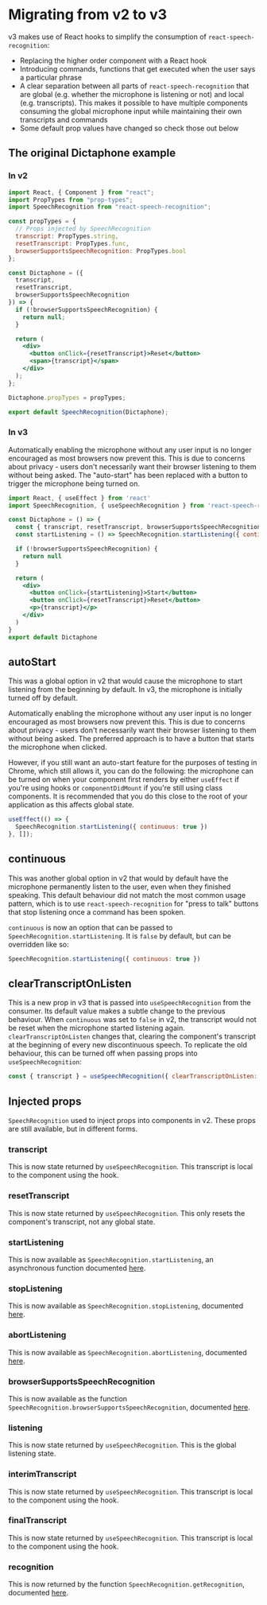 # Migrating from v2 to v3

v3 makes use of React hooks to simplify the consumption of `react-speech-recognition`:
* Replacing the higher order component with a React hook
* Introducing commands, functions that get executed when the user says a particular phrase
* A clear separation between all parts of `react-speech-recognition` that are global (e.g. whether the microphone is listening or not) and local (e.g. transcripts). This makes it possible to have multiple components consuming the global microphone input while maintaining their own transcripts and commands
* Some default prop values have changed so check those out below

## The original Dictaphone example

### In v2

```jsx
import React, { Component } from "react";
import PropTypes from "prop-types";
import SpeechRecognition from "react-speech-recognition";

const propTypes = {
  // Props injected by SpeechRecognition
  transcript: PropTypes.string,
  resetTranscript: PropTypes.func,
  browserSupportsSpeechRecognition: PropTypes.bool
};

const Dictaphone = ({
  transcript,
  resetTranscript,
  browserSupportsSpeechRecognition
}) => {
  if (!browserSupportsSpeechRecognition) {
    return null;
  }

  return (
    <div>
      <button onClick={resetTranscript}>Reset</button>
      <span>{transcript}</span>
    </div>
  );
};

Dictaphone.propTypes = propTypes;

export default SpeechRecognition(Dictaphone);
```

### In v3

Automatically enabling the microphone without any user input is no longer encouraged as most browsers now prevent this. This is due to concerns about privacy - users don't necessarily want their browser listening to them without being asked. The "auto-start" has been replaced with a button to trigger the microphone being turned on.

```jsx
import React, { useEffect } from 'react'
import SpeechRecognition, { useSpeechRecognition } from 'react-speech-recognition'

const Dictaphone = () => {
  const { transcript, resetTranscript, browserSupportsSpeechRecognition } = useSpeechRecognition()
  const startListening = () => SpeechRecognition.startListening({ continuous: true })

  if (!browserSupportsSpeechRecognition) {
    return null
  }

  return (
    <div>
      <button onClick={startListening}>Start</button>
      <button onClick={resetTranscript}>Reset</button>
      <p>{transcript}</p>
    </div>
  )
}
export default Dictaphone
```

## autoStart

This was a global option in v2 that would cause the microphone to start listening from the beginning by default. In v3, the microphone is initially turned off by default.

Automatically enabling the microphone without any user input is no longer encouraged as most browsers now prevent this. This is due to concerns about privacy - users don't necessarily want their browser listening to them without being asked. The preferred approach is to have a button that starts the microphone when clicked.

However, if you still want an auto-start feature for the purposes of testing in Chrome, which still allows it, you can do the following: the microphone can be turned on when your component first renders by either `useEffect` if you're using hooks or `componentDidMount` if you're still using class components. It is recommended that you do this close to the root of your application as this affects global state.

```js
useEffect(() => {
  SpeechRecognition.startListening({ continuous: true })
}, []);
```

## continuous

This was another global option in v2 that would by default have the microphone permanently listen to the user, even when they finished speaking. This default behaviour did not match the most common usage pattern, which is to use `react-speech-recognition` for "press to talk" buttons that stop listening once a command has been spoken.

`continuous` is now an option that can be passed to `SpeechRecognition.startListening`. It is `false` by default, but can be overridden like so:

```js
SpeechRecognition.startListening({ continuous: true })
```

## clearTranscriptOnListen

This is a new prop in v3 that is passed into `useSpeechRecognition` from the consumer. Its default value makes a subtle change to the previous behaviour. When `continuous` was set to `false` in v2, the transcript would not be reset when the microphone started listening again. `clearTranscriptOnListen` changes that, clearing the component's transcript at the beginning of every new discontinuous speech. To replicate the old behaviour, this can be turned off when passing props into `useSpeechRecognition`:

```js
const { transcript } = useSpeechRecognition({ clearTranscriptOnListen: false })
```

## Injected props

`SpeechRecognition` used to inject props into components in v2. These props are still available, but in different forms.

### transcript

This is now state returned by `useSpeechRecognition`. This transcript is local to the component using the hook.

### resetTranscript

This is now state returned by `useSpeechRecognition`. This only resets the component's transcript, not any global state.

### startListening

This is now available as `SpeechRecognition.startListening`, an asynchronous function documented [here](API.md#startListening-async).

### stopListening

This is now available as `SpeechRecognition.stopListening`, documented [here](API.md#stopListening).

### abortListening

This is now available as `SpeechRecognition.abortListening`, documented [here](API.md#abortListening).

### browserSupportsSpeechRecognition

This is now available as the function `SpeechRecognition.browserSupportsSpeechRecognition`, documented [here](API.md#browserSupportsSpeechRecognition).

### listening

This is now state returned by `useSpeechRecognition`. This is the global listening state.

### interimTranscript

This is now state returned by `useSpeechRecognition`. This transcript is local to the component using the hook.

### finalTranscript

This is now state returned by `useSpeechRecognition`. This transcript is local to the component using the hook.

### recognition

This is now returned by the function `SpeechRecognition.getRecognition`, documented [here](API.md#getRecognition).
